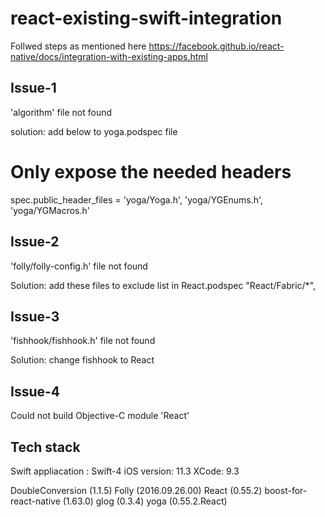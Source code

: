# react-existing-swift-integration
Follwed steps as mentioned here https://facebook.github.io/react-native/docs/integration-with-existing-apps.html

Issue-1
--------
'algorithm' file not found

solution: add below to yoga.podspec file

# Only expose the needed headers
  spec.public_header_files = 'yoga/Yoga.h', 'yoga/YGEnums.h', 'yoga/YGMacros.h'

Issue-2
--------
'folly/folly-config.h' file not found

Solution: add these files to exclude list in React.podspec
            "React/Fabric/*",

Issue-3
-------
'fishhook/fishhook.h' file not found

Solution: change fishhook to React

Issue-4
-------
Could not build Objective-C module 'React'

Tech stack
------------
Swift appliacation : Swift-4
iOS version: 11.3
XCode: 9.3

DoubleConversion (1.1.5)
Folly (2016.09.26.00)
React (0.55.2)
boost-for-react-native (1.63.0)
glog (0.3.4)
yoga (0.55.2.React)
